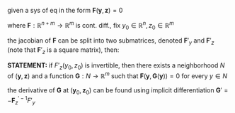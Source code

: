 given a sys of eq in the form
$\mathbf F(\mathbf y, \mathbf z) = 0$

where $\mathbf F: \mathbb{R}^{n+m} \to \mathbb{R}^m$ is cont. diff., fix $y_0 \in \mathbb{R}^n, z_0 \in \mathbb{R}^m$

the jacobian of $\mathbf F$ can be split into two submatrices, denoted $\mathbf F'_y$ and $\mathbf F'_z$ (note that $\mathbf F'_z$ is a square matrix), then:

**STATEMENT:**
if $F'_z(y_0, z_0)$ is invertible, then there exists a neighborhood $N$ of $(\mathbf y, \mathbf z)$ and a function $\mathbf G: N \to \mathbb{R}^m$ such that $\mathbf F(\mathbf y, \mathbf G(\mathbf y)) = 0$ for every $y\in N$

the derivative of $\mathbf G$ at $(\mathbf y_0, \mathbf z_0)$ can be found using implicit differentiation $\mathbf G' = -\mathbf F_{z}^{'-1}F'_y$


